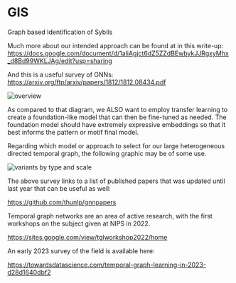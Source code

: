 # GIS
Graph based Identification of Sybils

Much more about our intended approach can be found at in this write-up: https://docs.google.com/document/d/1aliAgjct6dZ5ZZdBEwbykJJRgxyMhx_d8Bd99WKLJAg/edit?usp=sharing

And this is a useful survey of GNNs:  https://arxiv.org/ftp/arxiv/papers/1812/1812.08434.pdf

![overview](https://github.com/OpenDataforWeb3/GIS/assets/8564403/e9a52b79-2488-4160-abc8-e3b716717fa3)

As compared to that diagram, we ALSO want to employ transfer learning to create a foundation-like model that can then be fine-tuned as needed.  The foundation model should have extremely expressive embeddings so that it best informs the pattern or motif final model.

Regarding which model or approach to select for our large heterogeneous directed temporal graph, the following graphic may be of some use. 

![variants by type and scale](https://github.com/OpenDataforWeb3/GIS/assets/8564403/ad201815-d2b7-4df7-b5a1-8118637faa2a)

The above survey links to a list of published papers that was updated until last year that can be useful as well:

https://github.com/thunlp/gnnpapers

Temporal graph networks are an area of active research, with the first workshops on the subject given at NIPS in 2022. 

https://sites.google.com/view/tglworkshop2022/home

An early 2023 survey of the field is available here:

https://towardsdatascience.com/temporal-graph-learning-in-2023-d28d1640dbf2

